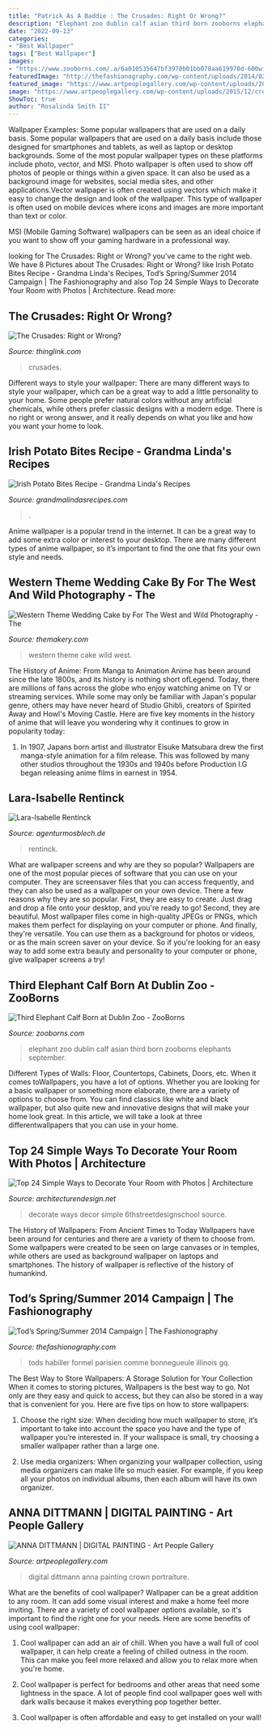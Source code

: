 ```yaml
---
title: "Patrick As A Baddie : The Crusades: Right Or Wrong?"
description: "Elephant zoo dublin calf asian third born zooborns elephants september"
date: "2022-09-13"
categories:
- "Best Wallpaper"
tags: ["Best Wallpaper"]
images:
- "https://www.zooborns.com/.a/6a010535647bf3970b01bb078aa619970d-600wi"
featuredImage: "http://thefashionography.com/wp-content/uploads/2014/02/tods-spring-summer-2014-campaign-2.jpg"
featured_image: "https://www.artpeoplegallery.com/wp-content/uploads/2015/12/crown_copy_by_escume.jpg"
image: "https://www.artpeoplegallery.com/wp-content/uploads/2015/12/crown_copy_by_escume.jpg"
ShowToc: true
author: "Rosalinda Smith II"
---
```



Wallpaper Examples: Some popular wallpapers that are used on a daily basis.
Some popular wallpapers that are used on a daily basis include those designed for smartphones and tablets, as well as laptop or desktop backgrounds. Some of the most popular wallpaper types on these platforms include photo, vector, and MSI. 
Photo wallpaper is often used to show off photos of people or things within a given space. It can also be used as a background image for websites, social media sites, and other applications.Vector wallpaper is often created using vectors which make it easy to change the design and look of the wallpaper. This type of wallpaper is often used on mobile devices where icons and images are more important than text or color. 

MSI (Mobile Gaming Software) wallpapers can be seen as an ideal choice if you want to show off your gaming hardware in a professional way.

	

		
looking for The Crusades: Right or Wrong? you've came to the right web. We have 8 Pictures about The Crusades: Right or Wrong? like Irish Potato Bites Recipe - Grandma Linda&#039;s Recipes, Tod’s Spring/Summer 2014 Campaign | The Fashionography and also Top 24 Simple Ways to Decorate Your Room with Photos | Architecture. Read more:
		
    
## The Crusades: Right Or Wrong?

<img loading=lazy src="https://cdn.thinglink.me/api/image/614117762247163905/1024/10/scaletowidth/0/0/1/1/false/true?wait=true" onerror="this.onerror=null;this.src='https://tse2.mm.bing.net/th?id=OIP.bOe5-EvTWLFOq3J3IuP5tgHaKT&amp;pid=15.1';" alt="The Crusades: Right or Wrong?">

_Source: thinglink.com_

>crusades. 

	

Different ways to style your wallpaper:
There are many different ways to style your wallpaper, which can be a great way to add a little personality to your home. Some people prefer natural colors without any artificial chemicals, while others prefer classic designs with a modern edge. There is no right or wrong answer, and it really depends on what you like and how you want your home to look.

    
## Irish Potato Bites Recipe - Grandma Linda&#039;s Recipes

<img loading=lazy src="https://grandmalindasrecipes.com/wp-content/uploads/2020/05/Irish-Potato-Bites-Recipe.jpg" onerror="this.onerror=null;this.src='https://tse3.mm.bing.net/th?id=OIP.OZqvGp0Dj5UKSn16V4cMcAHaLH&amp;pid=15.1';" alt="Irish Potato Bites Recipe - Grandma Linda&#039;s Recipes">

_Source: grandmalindasrecipes.com_

>. 

	

Anime wallpaper is a popular trend in the internet. It can be a great way to add some extra color or interest to your desktop. There are many different types of anime wallpaper, so it’s important to find the one that fits your own style and needs.

    
## Western Theme Wedding Cake By For The West And Wild Photography - The

<img loading=lazy src="https://www.themakery.com/wp-content/uploads/Western-theme-wedding-ckae-by-for-the-west-and-wild-photography-In-Denver.jpg" onerror="this.onerror=null;this.src='https://tse2.mm.bing.net/th?id=OIP.AEMMT2Ozdc14YT4r_e_iRgHaLH&amp;pid=15.1';" alt="Western Theme Wedding Cake by For The West and Wild Photography - The">

_Source: themakery.com_

>western theme cake wild west. 

	

The History of Anime: From Manga to Animation
Anime has been around since the late 1800s, and its history is nothing short ofLegend. Today, there are millions of fans across the globe who enjoy watching anime on TV or streaming services. While some may only be familiar with Japan's popular genre, others may have never heard of Studio Ghibli, creators of Spirited Away and Howl's Moving Castle. Here are five key moments in the history of anime that will leave you wondering why it continues to grow in popularity today:
1) In 1907, Japans born artist and illustrator Eisuke Matsubara drew the first manga-style animation for a film release. This was followed by many other studios throughout the 1930s and 1940s before Production I.G began releasing anime films in earnest in 1954.

    
## Lara-Isabelle Rentinck

<img loading=lazy src="https://www.agenturmosblech.de/assets/static/lara-isabelle-rentinck-2ffaaaa63c3b0cdbb3315c990cc07fc0.2f0d86b.1e7ec840b06647736f60287abf2755e1.jpg" onerror="this.onerror=null;this.src='https://tse4.mm.bing.net/th?id=OIP.ZTV-SKVa18JOekkLxPXURgHaLH&amp;pid=15.1';" alt="Lara-Isabelle Rentinck">

_Source: agenturmosblech.de_

>rentinck. 

	

What are wallpaper screens and why are they so popular?
Wallpapers are one of the most popular pieces of software that you can use on your computer. They are screensaver files that you can access frequently, and they can also be used as a wallpaper on your own device. There a few reasons why they are so popular. First, they are easy to create. Just drag and drop a file onto your desktop, and you're ready to go! Second, they are beautiful. Most wallpaper files come in high-quality JPEGs or PNGs, which makes them perfect for displaying on your computer or phone. And finally, they're versatile. You can use them as a background for photos or videos, or as the main screen saver on your device. So if you're looking for an easy way to add some extra beauty and personality to your computer or phone, give wallpaper screens a try!

    
## Third Elephant Calf Born At Dublin Zoo - ZooBorns

<img loading=lazy src="https://www.zooborns.com/.a/6a010535647bf3970b01bb078aa619970d-600wi" onerror="this.onerror=null;this.src='https://tse1.mm.bing.net/th?id=OIP.QAJ36Id2kXvajyfbmmZ0ggHaLH&amp;pid=15.1';" alt="Third Elephant Calf Born at Dublin Zoo - ZooBorns">

_Source: zooborns.com_

>elephant zoo dublin calf asian third born zooborns elephants september. 

	

Different Types of Walls: Floor, Countertops, Cabinets, Doors, etc.
When it comes toWallpapers, you have a lot of options. Whether you are looking for a basic wallpaper or something more elaborate, there are a variety of options to choose from. You can find classics like white and black wallpaper, but also quite new and innovative designs that will make your home look great. In this article, we will take a look at three differentwallpapers that you can use in your home.

    
## Top 24 Simple Ways To Decorate Your Room With Photos | Architecture

<img loading=lazy src="https://cdn.architecturendesign.net/wp-content/uploads/2015/02/photo-decor-21.jpg" onerror="this.onerror=null;this.src='https://tse1.mm.bing.net/th?id=OIP.UHeGpgdN250li6yUNUIBWwHaLS&amp;pid=15.1';" alt="Top 24 Simple Ways to Decorate Your Room with Photos | Architecture">

_Source: architecturendesign.net_

>decorate ways decor simple 6thstreetdesignschool source. 

	

The History of Wallpapers: From Ancient Times to Today
Wallpapers have been around for centuries and there are a variety of them to choose from. Some wallpapers were created to be seen on large canvases or in temples, while others are used as background wallpaper on laptops and smartphones. The history of wallpaper is reflective of the history of humankind.

    
## Tod’s Spring/Summer 2014 Campaign | The Fashionography

<img loading=lazy src="http://thefashionography.com/wp-content/uploads/2014/02/tods-spring-summer-2014-campaign-2.jpg" onerror="this.onerror=null;this.src='https://tse4.mm.bing.net/th?id=OIP.0Ds0cXltcb2q90zLQsEUIAHaJ7&amp;pid=15.1';" alt="Tod’s Spring/Summer 2014 Campaign | The Fashionography">

_Source: thefashionography.com_

>tods habiller formel parisien comme bonnegueule illinois gq. 

	

The Best Way to Store Wallpapers: A Storage Solution for Your Collection
When it comes to storing pictures, Wallpapers is the best way to go. Not only are they easy and quick to access, but they can also be stored in a way that is convenient for you. Here are five tips on how to store wallpapers:
1) Choose the right size: When deciding how much wallpaper to store, it’s important to take into account the space you have and the type of wallpaper you’re interested in. If your wallspace is small, try choosing a smaller wallpaper rather than a large one.

2) Use media organizers: When organizing your wallpaper collection, using media organizers can make life so much easier. For example, if you keep all your photos on individual albums, then each album will have its own organizer.

    
## ANNA DITTMANN | DIGITAL PAINTING - Art People Gallery

<img loading=lazy src="https://www.artpeoplegallery.com/wp-content/uploads/2015/12/crown_copy_by_escume.jpg" onerror="this.onerror=null;this.src='https://tse3.mm.bing.net/th?id=OIP.0a31dzmFmh33NTwzAYe0BAHaMB&amp;pid=15.1';" alt="ANNA DITTMANN | DIGITAL PAINTING - Art People Gallery">

_Source: artpeoplegallery.com_

>digital dittmann anna painting crown portraiture. 

	

What are the benefits of cool wallpaper?
Wallpaper can be a great addition to any room. It can add some visual interest and make a home feel more inviting. There are a variety of cool wallpaper options available, so it's important to find the right one for your needs. Here are some benefits of using cool wallpaper: 
1. Cool wallpaper can add an air of chill. When you have a wall full of cool wallpaper, it can help create a feeling of chilled outness in the room. This can make you feel more relaxed and allow you to relax more when you're home. 

2. Cool wallpaper is perfect for bedrooms and other areas that need some lightness in the space. A lot of people find cool wallpaper goes well with dark walls because it makes everything pop together better. 

3. Cool wallpaper is often affordable and easy to get installed on your wall!

